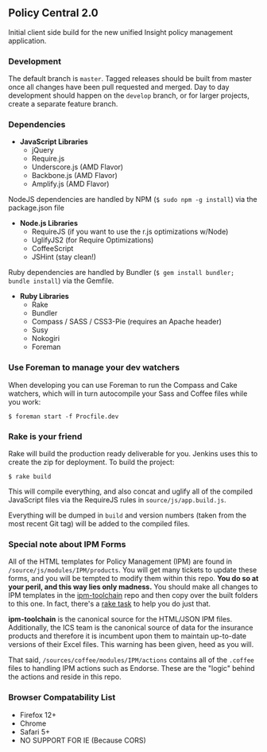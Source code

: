 ## Policy Central 2.0

Initial client side build for the new unified Insight policy management application.

### Development

The default branch is `master`. Tagged releases should be built from master once all changes have been pull requested and merged. Day to day development should happen on the `develop` branch, or for larger projects, create a separate feature branch.

### Dependencies

* __JavaScript Libraries__
	* jQuery
	* Require.js
	* Underscore.js (AMD Flavor)
	* Backbone.js (AMD Flavor)
	* Amplify.js (AMD Flavor)

NodeJS dependencies are handled by NPM (`$ sudo npm -g install`) via
the package.json file

* __Node.js Libraries__
	* RequireJS (if you want to use the r.js optimizations w/Node)
	* UglifyJS2 (for Require Optimizations)
	* CoffeeScript
    * JSHint (stay clean!)

Ruby dependencies are handled by Bundler (`$ gem install bundler;
bundle install`) via the Gemfile.

* __Ruby Libraries__
	* Rake
	* Bundler
	* Compass / SASS / CSS3-Pie (requires an Apache header)
	* Susy
    * Nokogiri
    * Foreman

### Use Foreman to manage your dev watchers

When developing you can use Foreman to run the Compass and Cake
watchers, which will in turn autocompile your Sass and Coffee files
while you work:

`$ foreman start -f Procfile.dev`

### Rake is your friend

Rake will build the production ready deliverable for you. Jenkins uses
this to create the zip for deployment. To build the project:

`$ rake build`

This will compile everything, and also concat and uglify all of the
compiled JavaScript files via the RequireJS rules in
`source/js/app.build.js`.

Everything will be dumped in `build` and version numbers (taken from
the most recent Git tag) will be added to the compiled files.

### Special note about IPM Forms

All of the HTML templates for Policy Management (IPM) are found in `/source/js/modules/IPM/products`. You will get many tickets to update these forms, and you will be tempted to modify them within this repo. **You do so at your peril, and this way lies only madness.** You should make all changes to IPM templates in the [ipm-toolchain](https://github.com/icg360/ipm-toolchain) repo and then copy over the built folders to this one. In fact, there's a [rake task](https://github.com/icg360/ipm-toolchain/blob/master/Rakefile#L42) to help you do just that.

**ipm-toolchain** is the canonical source for the HTML/JSON IPM files. Additionally, the ICS team is the canonical source of data for the insurance products and therefore it is incumbent upon them to maintain up-to-date versions of their Excel files. This warning has been given, heed as you will.

That said, `/sources/coffee/modules/IPM/actions` contains all of the `.coffee` files to handling IPM actions such as Endorse. These are the "logic" behind the actions and reside in this repo. 

### Browser Compatability List

* Firefox 12+
* Chrome
* Safari 5+
* NO SUPPORT FOR IE (Because CORS)
